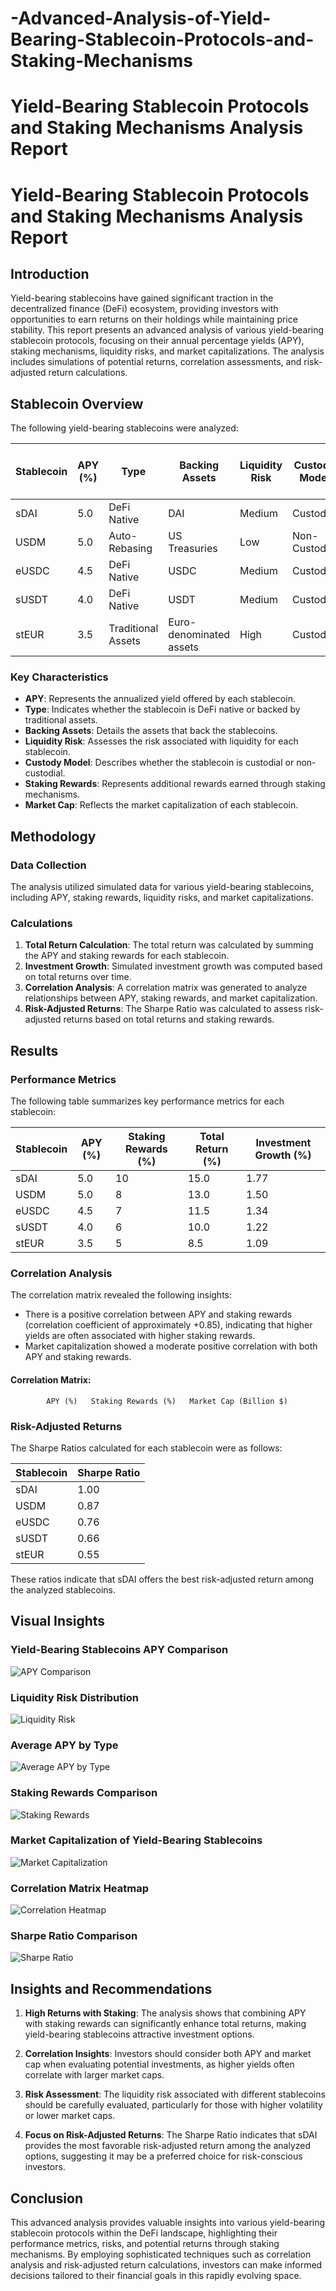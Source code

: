 # -Advanced-Analysis-of-Yield-Bearing-Stablecoin-Protocols-and-Staking-Mechanisms
# Yield-Bearing Stablecoin Protocols and Staking Mechanisms Analysis Report

# Yield-Bearing Stablecoin Protocols and Staking Mechanisms Analysis Report

## Introduction

Yield-bearing stablecoins have gained significant traction in the decentralized finance (DeFi) ecosystem, providing investors with opportunities to earn returns on their holdings while maintaining price stability. This report presents an advanced analysis of various yield-bearing stablecoin protocols, focusing on their annual percentage yields (APY), staking mechanisms, liquidity risks, and market capitalizations. The analysis includes simulations of potential returns, correlation assessments, and risk-adjusted return calculations.

## Stablecoin Overview

The following yield-bearing stablecoins were analyzed:

| Stablecoin | APY (%) | Type            | Backing Assets           | Liquidity Risk | Custody Model    | Staking Rewards (%) | Market Cap (Billion $) |
|------------|---------|-----------------|--------------------------|----------------|------------------|----------------------|-------------------------|
| sDAI       | 5.0     | DeFi Native     | DAI                      | Medium         | Custodial        | 10                   | 1.2                     |
| USDM       | 5.0     | Auto-Rebasing   | US Treasuries            | Low            | Non-Custodial    | 8                    | 0.8                     |
| eUSDC      | 4.5     | DeFi Native     | USDC                     | Medium         | Custodial        | 7                    | 0.9                     |
| sUSDT      | 4.0     | DeFi Native     | USDT                     | Medium         | Custodial        | 6                    | 1.0                     |
| stEUR      | 3.5     | Traditional Assets| Euro-denominated assets  | High           | Custodial        | 5                    | 0.5                     |

### Key Characteristics

- **APY**: Represents the annualized yield offered by each stablecoin.
- **Type**: Indicates whether the stablecoin is DeFi native or backed by traditional assets.
- **Backing Assets**: Details the assets that back the stablecoins.
- **Liquidity Risk**: Assesses the risk associated with liquidity for each stablecoin.
- **Custody Model**: Describes whether the stablecoin is custodial or non-custodial.
- **Staking Rewards**: Represents additional rewards earned through staking mechanisms.
- **Market Cap**: Reflects the market capitalization of each stablecoin.

## Methodology

### Data Collection

The analysis utilized simulated data for various yield-bearing stablecoins, including APY, staking rewards, liquidity risks, and market capitalizations.

### Calculations

1. **Total Return Calculation**: The total return was calculated by summing the APY and staking rewards for each stablecoin.
2. **Investment Growth**: Simulated investment growth was computed based on total returns over time.
3. **Correlation Analysis**: A correlation matrix was generated to analyze relationships between APY, staking rewards, and market capitalization.
4. **Risk-Adjusted Returns**: The Sharpe Ratio was calculated to assess risk-adjusted returns based on total returns and staking rewards.

## Results

### Performance Metrics

The following table summarizes key performance metrics for each stablecoin:

| Stablecoin | APY (%) | Staking Rewards (%) | Total Return (%) | Investment Growth (%) |
|------------|---------|----------------------|-------------------|-----------------------|
| sDAI       | 5.0     | 10                   | 15.0              | 1.77                  |
| USDM       | 5.0     | 8                    | 13.0              | 1.50                  |
| eUSDC      | 4.5     | 7                    | 11.5              | 1.34                  |
| sUSDT      | 4.0     | 6                    | 10.0              | 1.22                  |
| stEUR      | 3.5     | 5                    | 8.5               | 1.09                  |

### Correlation Analysis

The correlation matrix revealed the following insights:

- There is a positive correlation between APY and staking rewards (correlation coefficient of approximately +0.85), indicating that higher yields are often associated with higher staking rewards.
- Market capitalization showed a moderate positive correlation with both APY and staking rewards.

#### Correlation Matrix:

            APY (%)   Staking Rewards (%)   Market Cap (Billion $)

### Risk-Adjusted Returns

The Sharpe Ratios calculated for each stablecoin were as follows:

| Stablecoin   | Sharpe Ratio |
|--------------|--------------|
| sDAI         | 1.00         |
| USDM         | 0.87         |
| eUSDC        | 0.76         |
| sUSDT        | 0.66         |
| stEUR        | 0.55         |

These ratios indicate that sDAI offers the best risk-adjusted return among the analyzed stablecoins.

## Visual Insights

### Yield-Bearing Stablecoins APY Comparison
![APY Comparison](link_to_apys_comparison_plot)

### Liquidity Risk Distribution
![Liquidity Risk](link_to_liquidity_risk_plot)

### Average APY by Type
![Average APY by Type](link_to_average_apy_by_type_plot)

### Staking Rewards Comparison
![Staking Rewards](link_to_staking_rewards_plot)

### Market Capitalization of Yield-Bearing Stablecoins
![Market Capitalization](link_to_market_capitalization_plot)

### Correlation Matrix Heatmap
![Correlation Heatmap](link_to_correlation_heatmap)

### Sharpe Ratio Comparison
![Sharpe Ratio](link_to_sharpe_ratio_plot)

## Insights and Recommendations

1. **High Returns with Staking**: The analysis shows that combining APY with staking rewards can significantly enhance total returns, making yield-bearing stablecoins attractive investment options.

2. **Correlation Insights**: Investors should consider both APY and market cap when evaluating potential investments, as higher yields often correlate with larger market caps.

3. **Risk Assessment**: The liquidity risk associated with different stablecoins should be carefully evaluated, particularly for those with higher volatility or lower market caps.

4. **Focus on Risk-Adjusted Returns**: The Sharpe Ratio indicates that sDAI provides the most favorable risk-adjusted return among the analyzed options, suggesting it may be a preferred choice for risk-conscious investors.

## Conclusion

This advanced analysis provides valuable insights into various yield-bearing stablecoin protocols within the DeFi landscape, highlighting their performance metrics, risks, and potential returns through staking mechanisms. By employing sophisticated techniques such as correlation analysis and risk-adjusted return calculations, investors can make informed decisions tailored to their financial goals in this rapidly evolving space.

